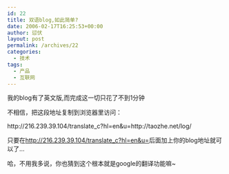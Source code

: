 ```yaml
---
id: 22
title: 双语blog,如此简单?
date: 2006-02-17T16:25:53+00:00
author: 愆伏
layout: post
permalink: /archives/22
categories:
  - 技术
tags:
  - 产品
  - 互联网
---
```

我的blog有了英文版,而完成这一切只花了不到1分钟
  
不相信，把这段地址复制到浏览器里访问：

<div class="code">
  http&#58;//216.239.39.104/translate_c?hl=en&u=http&#58;//taozhe.net/log/
</div>

只要在<u><span style="color:Blue">http://216.239.39.104/translate_c?hl=en&u=</span></u>后面加上你的blog地址就可以了&#8230;
  
哈，不用我多说，你也猜到这个根本就是google的翻译功能嘛~